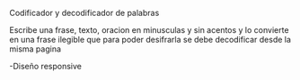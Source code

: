 Codificador y decodificador de palabras

Escribe una frase, texto, oracion en minusculas y sin acentos y lo convierte en una frase ilegible que para poder desifrarla se debe decodificar desde la misma pagina


-Diseño responsive
